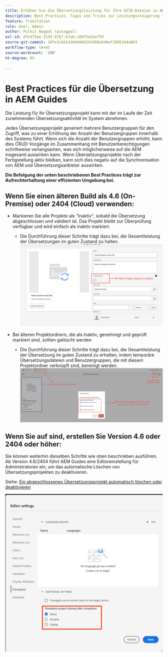 ```yaml
---
title: Erhöhen Sie die Übersetzungsleistung für Ihre DITA-Dateien in AEM Handbüchern
description: Best Practices, Tipps und Tricks zur Leistungssteigerung von DITA-Übersetzungsprojekten in AEM Guides
feature: Translation
role: User, Admin
author: Pulkit Nagpal (punagpal)
exl-id: d7e4f3ae-2143-4767-b7ab-c89f5e5eef59
source-git-commit: 18fe3cbb1439d489d243d98a546ef1095104a863
workflow-type: tm+mt
source-wordcount: '288'
ht-degree: 0%

---
```


# Best Practices für die Übersetzung in AEM Guides

Die Leistung für Ihr Übersetzungsprojekt kann mit der im Laufe der Zeit zunehmenden Übersetzungsaktivität im System abnehmen.

Jedes Übersetzungsprojekt generiert mehrere Benutzergruppen für den Zugriff, was zu einer Erhöhung der Anzahl der Benutzergruppen innerhalb des Systems führt. Wenn sich die Anzahl der Benutzergruppen erhöht, kann dies CRUD-Vorgänge im Zusammenhang mit Benutzerberechtigungen schrittweise verlangsamen, was sich möglicherweise auf die AEM insgesamt auswirken kann. Wenn Übersetzungsprojekte nach der Fertigstellung aktiv bleiben, kann sich dies negativ auf die Synchronisation von AEM und Übersetzungsanbieter auswirken.

**Die Befolgung der unten beschriebenen Best Practices trägt zur Aufrechterhaltung einer effizienten Umgebung bei.**

## Wenn Sie einen älteren Build als 4.6 (On-Premise) oder 2404 (Cloud) verwenden:

- Markieren Sie alle Projekte als &quot;Inaktiv&quot;, sobald die Übersetzung abgeschlossen und validiert ist. Das Projekt bleibt zur Überprüfung verfügbar und wird einfach als inaktiv markiert.
   - Die Durchführung dieser Schritte trägt dazu bei, die Gesamtleistung der Übersetzungen im guten Zustand zu halten.
     ![Inaktives Übersetzungsprojekt ](../assets/translation/translation-project-image1.png)

- Bei älteren Projektordnern, die als inaktiv, genehmigt und geprüft markiert sind, sollten gelöscht werden
   - Die Durchführung dieser Schritte trägt dazu bei, die Gesamtleistung der Übersetzung im guten Zustand zu erhalten, indem temporäre Übersetzungsdateien und Benutzergruppen, die mit diesem Projektordner verknüpft sind, bereinigt werden.
     ![Übersetzungsprojekt und -ordner löschen ](../assets/translation/translation-project-image2.png)


## Wenn Sie auf sind, erstellen Sie Version 4.6 oder 2404 oder höher:

Sie können weiterhin dieselben Schritte wie oben beschrieben ausführen. Ab Version 4.6/2404 führt AEM Guides eine Editoreinstellung für Administratoren ein, um das automatische Löschen von Übersetzungsprojekten zu deaktivieren.

Siehe: [Ein abgeschlossenes Übersetzungsprojekt automatisch löschen oder deaktivieren](https://experienceleague.adobe.com/en/docs/experience-manager-guides/using/user-guide/author-content/create-preview-topics/author-content-aem-guides/work-with-web-editor/translate-documents-web-editor#automatically-delete-or-disable-a-completed-translation-project)

![Automatisierte Einstellungen zum Löschen und Deaktivieren des Übersetzungsprojekts in AEM Guides ](../assets/translation/translation-project-image3.png)
